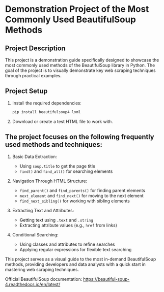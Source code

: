 # Demonstration Project of the Most Commonly Used BeautifulSoup Methods

## Project Description
This project is a demonstration guide specifically designed to showcase the most commonly used methods of the 
BeautifulSoup library in Python. The goal of the project is to visually demonstrate key web scraping techniques through
practical examples.

## Project Setup

1. Install the required dependencies:
    ```bash
    pip install beautifulsoup4 lxml
    ```
2. Download or create a test HTML file to work with.

## The project focuses on the following frequently used methods and techniques:

1. Basic Data Extraction:
   - Using `soup.title` to get the page title
   - `find()` and `find_all()` for searching elements

2. Navigation Through HTML Structure:
   - `find_parent()` and `find_parents()` for finding parent elements
   - `next_element` and `find_next()` for moving to the next element
   - `find_next_sibling()` for working with sibling elements

3. Extracting Text and Attributes:
   - Getting text using `.text` and `.string`
   - Extracting attribute values (e.g., `href` from links)

4. Conditional Searching:
   - Using classes and attributes to refine searches
   - Applying regular expressions for flexible text searching

This project serves as a visual guide to the most in-demand BeautifulSoup methods, providing developers and data 
analysts with a quick start in mastering web scraping techniques.

Official BeautifulSoup documentation: https://beautiful-soup-4.readthedocs.io/en/latest/
